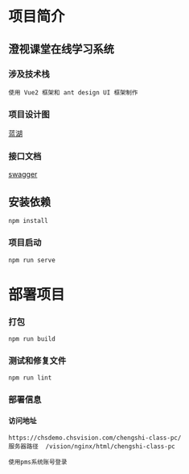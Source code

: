 # 项目简介
## 澄视课堂在线学习系统
### 涉及技术栈
```
使用 Vue2 框架和 ant design UI 框架制作
```
### 项目设计图
[蓝湖](https://lanhuapp.com/web/#/item/project/stage?tid=33a86450-fe9c-43c0-9553-1db1e00fbfdd&pid=e37da517-9724-40e6-af32-e95265e4d2cb)

### 接口文档
[swagger](http://192.168.1.151:9200/swagger-ui.html#/20869234813164929702)

## 安装依赖
```
npm install
```

### 项目启动
```
npm run serve
```

# 部署项目

### 打包
```
npm run build
```

### 测试和修复文件
```
npm run lint
```

### 部署信息 

#### 访问地址
```
https://chsdemo.chsvision.com/chengshi-class-pc/
服务器路径  /vision/nginx/html/chengshi-class-pc
```

```
使用pms系统账号登录
```
